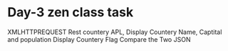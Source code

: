 # Day-3 zen class task
XMLHTTPREQUEST Rest countery APL, Display Countery Name, Captital and population
Display Countery Flag
Compare the Two JSON
